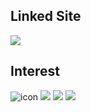 ## Linked Site
<a href="https://ksw0627.tistory.com/" target="_blank"><img src="https://img.shields.io/badge/Tistory-000000?style=flat-square&logo=Tistory&logoColor=white"/></a>

## Interest
<img alt="icon" src ="https://img.shields.io/badge/JavaScript-52B54B.svg?&style=for-the-badge&logo=JavaScript&logoColor=white"> <img src="https://img.shields.io/badge/typescript-3178C6?style=for-the-badge&logo=typescript&logoColor=black">
<img src="https://img.shields.io/badge/nestjs-E0234E?style=for-the-badge&logo=nestjs&logoColor=black">
<img src="https://img.shields.io/badge/mysql-4479A1?style=for-the-badge&logo=mysql&logoColor=black">
